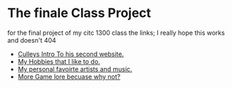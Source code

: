 # The finale Class Project
<p>for the final project of my citc 1300 class
the links; I really hope this works and doesn't 404<p>
<ul>
    <li><a href="./Culleys_intro/index.html" target="_blank">Culleys Intro To his second website.</a></li>
    <li><a href="./Hobbies/index.html" target="_blank"> My Hobbies that I like to do.</a></li>
    <li><a href="./Music/index.html" target="_blank"> My personal favoirte artists and music.</a></li>
    <li><a href="./Even_More_Game_Lore/index.html" target="_blank"> More Game lore becuase why not?</a></li>

</ul>